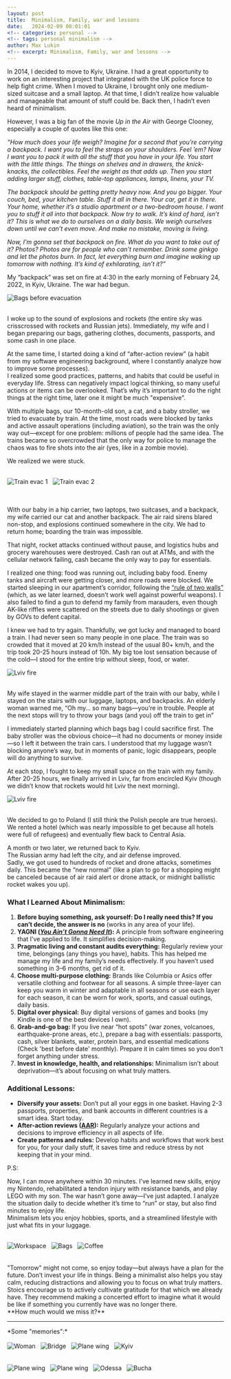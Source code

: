 ```yaml
---
layout: post
title:  Minimalism, Family, war and lessons
date:   2024-02-09 00:01:01
<!-- categories: personal -->
<!-- tags: personal minimalism -->
author: Max Lukin
<!-- excerpt: Minimalism, Family, war and lessons -->
---
```


In 2014, I decided to move to Kyiv, Ukraine.
I had a great opportunity to work on an interesting project that integrated with the UK police force to help fight crime. When I moved to Ukraine, I brought only one medium-sized suitcase and a small laptop. At that time, I didn’t realize how valuable and manageable that amount of stuff could be. Back then, I hadn’t even heard of minimalism.

However, I was a big fan of the movie *Up in the Air* with George Clooney, especially a couple of quotes like this one:

*“How much does your life weigh? Imagine for a second that you’re carrying a backpack. I want you to feel the straps on your shoulders. Feel ’em? Now I want you to pack it with all the stuff that you have in your life. You start with the little things. The things on shelves and in drawers, the knick-knacks, the collectibles. Feel the weight as that adds up. Then you start adding larger stuff, clothes, table-top appliances, lamps, linens, your TV.*

*The backpack should be getting pretty heavy now. And you go bigger. Your couch, bed, your kitchen table. Stuff it all in there. Your car, get it in there. Your home, whether it’s a studio apartment or a two-bedroom house. I want you to stuff it all into that backpack. Now try to walk. It’s kind of hard, isn’t it? This is what we do to ourselves on a daily basis. We weigh ourselves down until we can’t even move. And make no mistake, moving is living.*

*Now, I’m gonna set that backpack on fire. What do you want to take out of it? Photos? Photos are for people who can’t remember. Drink some ginkgo and let the photos burn. In fact, let everything burn and imagine waking up tomorrow with nothing. It’s kind of exhilarating, isn’t it?”*

My “backpack” was set on fire at 4:30 in the early morning of February 24, 2022, in Kyiv, Ukraine.
The war had begun.

<div class="row">
  <div class="col-12 d-flex flex-row justify-content-center align-items-center">
    <img src="{{ site.baseurl }}/minimalist/bags.jpeg" alt="Bags before evacuation" class="img-thumbnail">
  </div>
</div>
<br />

I woke up to the sound of explosions and rockets (the entire sky was crisscrossed with rockets and Russian jets). Immediately, my wife and I began preparing our bags, gathering clothes, documents, passports, and some cash in one place.

At the same time, I started doing a kind of “after-action review” (a habit from my software engineering background, where I constantly analyze how to improve some processes). <br />
I realized some good practices, patterns, and habits that could be useful in everyday life. Stress can negatively impact logical thinking, so many useful actions or items can be overlooked. That’s why it’s important to do the right things at the right time, later one it might be much "expensive".

With multiple bags, our 10-month-old son, a cat, and a baby stroller, we tried to evacuate by train. At the time, most roads were blocked by tanks and active assault operations (including aviation), so the train was the only way out—except for one problem: millions of people had the same idea. The trains became so overcrowded that the only way for police to manage the chaos was to fire shots into the air (yes, like in a zombie movie).

We realized we were stuck.

<div class="row">
  <div class="col-4">&nbsp;</div>
  <div class="col-4 d-flex flex-row justify-content-center align-items-center">
    <img src="{{ site.baseurl }}/minimalist/train_evac.jpeg" alt="Train evac 1" class="img-thumbnail">
    &nbsp;
    <img src="{{ site.baseurl }}/minimalist/train_evac_2.jpeg" alt="Train evac 2" class="img-thumbnail">
  </div>
  <div class="col-4">&nbsp;</div>
</div>
<br />

With our baby in a hip carrier, two laptops, two suitcases, and a backpack, my wife carried our cat and another backpack. The air raid sirens blared non-stop, and explosions continued somewhere in the city. We had to return home; boarding the train was impossible.

That night, rocket attacks continued without pause, and logistics hubs and grocery warehouses were destroyed. Cash ran out at ATMs, and with the cellular network failing, cash became the only way to pay for essentials.

I realized one thing: food was running out, including baby food. Enemy tanks and aircraft were getting closer, and more roads were blocked. We started sleeping in our apartment’s corridor, following the [“rule of two walls”](https://delano.lu/article/the-rule-of-two-walls-and-othe) (which, as we later learned, doesn’t work well against powerful weapons). I also failed to find a gun to defend my family from marauders, even though AK-like riffles were scattered on the streets due to daily shootings or given by GOVs to defent capital.

I knew we had to try again. Thankfully, we got lucky and managed to board a train. I had never seen so many people in one place. The train was so crowded that it moved at 20 km/h instead of the usual 80+ km/h, and the trip took 20-25 hours instead of 10h. My big toe lost sensation because of the cold—I stood for the entire trip without sleep, food, or water.

<div class="row">
  <div class="col-12 d-flex flex-row justify-content-center align-items-center">
    <img src="{{ site.baseurl }}/minimalist/way_out_of_city.jpeg" alt="Lviv fire" class="img-thumbnail">
  </div>
</div>
<br />

My wife stayed in the warmer middle part of the train with our baby, while I stayed on the stairs with our luggage, laptops, and backpacks. An elderly woman warned me, “Oh my… so many bags—you’re in trouble. People at the next stops will try to throw your bags (and you) off the train to get in”

I immediately started planning which bags bag I could sacrifice first. The baby stroller was the obvious choice—it had no documents or money inside—so I left it between the train cars. I understood that my luggage wasn’t blocking anyone’s way, but in moments of panic, logic disappears, people will do anything to survive.

At each stop, I fought to keep my small space on the train with my family.
After 20-25 hours, we finally arrived in Lviv, far from encircled Kyiv (though we didn’t know that rockets would hit Lviv the next morning).

<div class="row">
  <div class="col-12 d-flex flex-row justify-content-center align-items-center">
    <img src="{{ site.baseurl }}/minimalist/lviv_fire.jpeg" alt="Lviv fire" class="img-thumbnail">
  </div>
</div>
<br />

We decided to go to Poland (I still think the Polish people are true heroes). We rented a hotel (which was nearly impossible to get because all hotels were full of refugees) and eventually flew back to Central Asia.

A month or two later, we returned back to Kyiv. <br />
The Russian army had left the city, and air defense improved. <br />
Sadly, we got used to hundreds of rocket and drone attacks, sometimes daily.
This became the “new normal” (like a plan to go for a shopping might be canceled because of air raid alert or drone attack, or midnight ballistic rocket wakes you up).

### What I Learned About Minimalism:
1. **Before buying something, ask yourself: Do I really need this? If you can’t decide, the answer is no** (works in any area of your life).
2. **YAGNI ([*You Ain’t Gonna Need It*](https://en.wikipedia.org/wiki/YAGNI)):** A principle from software engineering that I’ve applied to life. It simplifies decision-making.
3. **Pragmatic living and constant audits everything:** Regularly review your time, belongings (any things you have), habits. This has helped me manage my life and my family’s needs effectively. If you haven’t used something in 3–6 months, get rid of it.
4. **Choose multi-purpose clothing:** Brands like Columbia or Asics offer versatile clothing and footwear for all seasons. A simple three-layer can keep you warm in winter and adaptable in all seasons or use each layer for each season, it can be worn for work, sports, and casual outings, daily basis.
5. **Digital over physical:** Buy digital versions of games and books (my Kindle is one of the best devices I own).
6. **Grab-and-go bag:** If you live near “hot spots” (war zones, volcanoes, earthquake-prone areas, etc.), prepare a bag with essentials: passports, cash, silver blankets, water, protein bars, and essential medications (Check 'best before date' monthly).
Prepare it in calm times so you don’t forget anything under stress.
7. **Invest in knowledge, health, and relationships:** Minimalism isn’t about deprivation—it’s about focusing on what truly matters.

### Additional Lessons:
- **Diversify your assets:** Don’t put all your eggs in one basket. Having 2-3 passports, properties, and bank accounts in different countries is a smart idea. Start today.
- **After-action reviews ([AAR](https://en.wikipedia.org/wiki/After-action_review)):** Regularly analyze your actions and decisions to improve efficiency in all aspects of life.
- **Create patterns and rules:** Develop habits and workflows that work best for you, for your daily stuff, it saves time and reduce stress by not keeping that in your mind.

P.S:

Now, I can move anywhere within 30 minutes. I’ve learned new skills, enjoy my Nintendo, rehabilitated a tendon injury with resistance bands, and play LEGO with my son. The war hasn’t gone away—I’ve just adapted. I analyze the situation daily to decide whether it’s time to “run” or stay, but also find minutes to enjoy life. <br />
Minimalism lets you enjoy hobbies, sports, and a streamlined lifestyle with just what fits in your luggage. <br />

<div class="row">
  <div class="col-4">&nbsp;</div>
  <div class="col-4 d-flex flex-row justify-content-center align-items-center">
    <img src="{{ site.baseurl }}/minimalist/workspace.jpeg" alt="Workspace" class="img-thumbnail">
    &nbsp;
    <img src="{{ site.baseurl }}/minimalist/bags_now.jpeg" alt="Bags" class="img-thumbnail">
    &nbsp;
    <img src="{{ site.baseurl }}/minimalist/coffee.jpeg" alt="Coffee" class="img-thumbnail">
  </div>
  <div class="col-4">&nbsp;</div>
</div>

<br />
"Tomorrow" might not come, so enjoy today—but always have a plan for the future. Don’t invest your life in things.
Being a minimalist also helps you stay calm, reducing distractions and allowing you to focus on what truly matters. <br />
Stoics encourage us to actively cultivate gratitude for that which we already have.
They recommend making a concerted effort to imagine what it would be like if something you currently have was no longer there. <br />
**How much would we miss it?**

<hr />
*Some "memories":*

<div class="row">
  <div class="col-4">&nbsp;</div>
  <div class="col-4 d-flex flex-row justify-content-center align-items-center">
    <img src="{{ site.baseurl }}/minimalist/woman_with_rifle.jpeg" alt="Woman" class="img-thumbnail">
    &nbsp;
    <img src="{{ site.baseurl }}/minimalist/bridge.jpeg" alt="Bridge" class="img-thumbnail">
    &nbsp;
    <img src="{{ site.baseurl }}/minimalist/plane_wing.jpeg" alt="Plane wing" class="img-thumbnail">
    &nbsp;
    <img src="{{ site.baseurl }}/minimalist/kyiv.jpeg" alt="Kyiv" class="img-thumbnail">
  </div>
  <div class="col-4">&nbsp;</div>
</div>

<div class="row">
  <div class="col-4">&nbsp;</div>
  <div class="col-4 d-flex flex-row justify-content-center align-items-center">
    <img src="{{ site.baseurl }}/minimalist/building.jpeg" alt="Plane wing" class="img-thumbnail">
    &nbsp;
    <img src="{{ site.baseurl }}/minimalist/kyiv_2.jpeg" alt="Plane wing" class="img-thumbnail">
    &nbsp;
    <img src="{{ site.baseurl }}/minimalist/odessa.jpeg" alt="Odessa" class="img-thumbnail">
    &nbsp;
    <img src="{{ site.baseurl }}/minimalist/bucha.jpeg" alt="Bucha" class="img-thumbnail">
  </div>
  <div class="col-4">&nbsp;</div>
</div>
